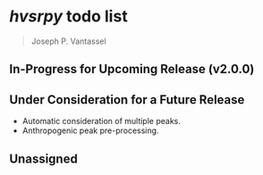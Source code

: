 # _hvsrpy_ todo list

> Joseph P. Vantassel

## In-Progress for Upcoming Release (v2.0.0)

## Under Consideration for a Future Release

- Automatic consideration of multiple peaks.
- Anthropogenic peak pre-processing.

## Unassigned

